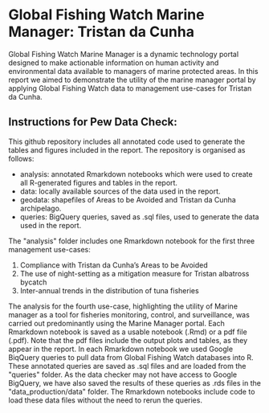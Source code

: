 # Global Fishing Watch Marine Manager: Tristan da Cunha

Global Fishing Watch Marine Manager is a dynamic technology portal designed to make actionable information on human activity and environmental data available to managers of marine protected areas. In this report we aimed to demonstrate the utility of the marine manager portal by applying Global Fishing Watch data to management use-cases for Tristan da Cunha.

## Instructions for Pew Data Check:
This github repository includes all annotated code used to generate the tables and figures included in the report. The repository is organised as follows:

* analysis: annotated Rmarkdown notebooks which were used to create all R-generated figures and tables in the report.
* data: locally available sources of the data used in the report.
* geodata: shapefiles of Areas to be Avoided and Tristan da Cunha archipelago.
* queries: BigQuery queries, saved as .sql files, used to generate the data used in the report. 

The "analysis" folder includes one Rmarkdown notebook for the first three management use-cases:

1. Compliance with Tristan da Cunha’s Areas to be Avoided
2. The use of night-setting as a mitigation measure for Tristan albatross bycatch
3. Inter-annual trends in the distribution of tuna fisheries

The analysis for the fourth use-case, highlighting the utility of Marine manager as a tool for fisheries monitoring, control, and surveillance, was carried out predominantly using the Marine Manager portal. Each Rmarkdown notebook is saved as a usable notebook (.Rmd) or a pdf file (.pdf). Note that the pdf files include the output plots and tables, as they appear in the report. In each Rmarkdown notebook we used Google BiqQuery queries to pull data from Global Fishing Watch databases into R. These annotated queries are saved as .sql files and are loaded from the "queries" folder. As the data checker may not have access to Google BigQuery, we have also saved the results of these queries as .rds files in the "data_production/data" folder. The Rmarkdown notebooks include code to load these data files without the need to rerun the queries.
